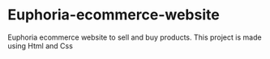 # Euphoria-ecommerce-website
Euphoria ecommerce website to sell and buy products. This project is made using Html and Css
